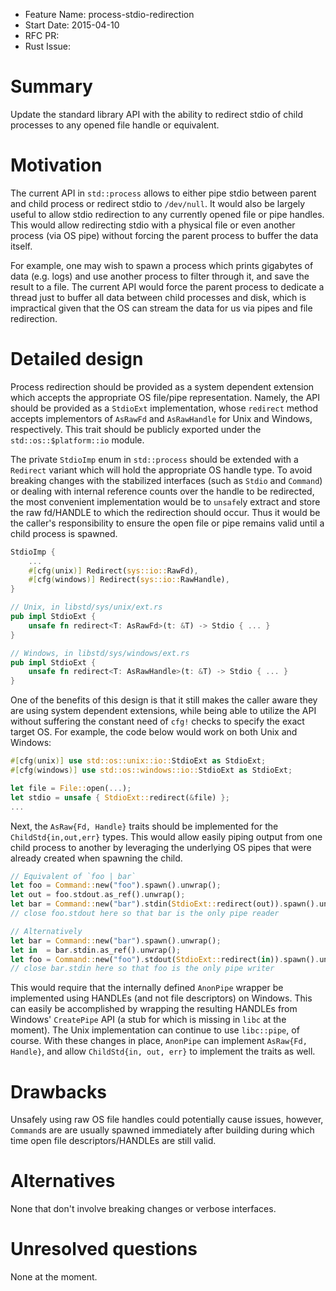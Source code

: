 - Feature Name: process-stdio-redirection
- Start Date: 2015-04-10
- RFC PR:
- Rust Issue:

# Summary

Update the standard library API with the ability to redirect stdio of child
processes to any opened file handle or equivalent.

# Motivation

The current API in `std::process` allows to either pipe stdio between parent and
child process or redirect stdio to `/dev/null`. It would also be largely useful
to allow stdio redirection to any currently opened file or pipe handles. This
would allow redirecting stdio with a physical file or even another process (via
OS pipe) without forcing the parent process to buffer the data itself.

For example, one may wish to spawn a process which prints gigabytes
of data (e.g. logs) and use another process to filter through it, and save the
result to a file. The current API would force the parent process to dedicate a
thread just to buffer all data between child processes and disk, which is
impractical given that the OS can stream the data for us via pipes and file
redirection.

# Detailed design

Process redirection should be provided as a system dependent extension which
accepts the appropriate OS file/pipe representation. Namely, the API should be
provided as a `StdioExt` implementation, whose `redirect` method accepts
implementors of `AsRawFd` and `AsRawHandle` for Unix and Windows, respectively.
 This trait should be publicly exported under the `std::os::$platform::io`
module.

The private `StdioImp` enum in `std::process` should be extended with a
`Redirect` variant which will hold the appropriate OS handle type. To avoid
breaking changes with the stabilized interfaces (such as `Stdio` and `Command`)
or dealing with internal reference counts over the handle to be redirected, the
most convenient implementation would be to `unsafe`ly extract and store the raw
fd/HANDLE to which the redirection should occur. Thus it would be the caller's
responsibility to ensure the open file or pipe remains valid until a child
process is spawned.

```rust
StdioImp {
    ...
    #[cfg(unix)] Redirect(sys::io::RawFd),
    #[cfg(windows)] Redirect(sys::io::RawHandle),
}

// Unix, in libstd/sys/unix/ext.rs
pub impl StdioExt {
	unsafe fn redirect<T: AsRawFd>(t: &T) -> Stdio { ... }
}

// Windows, in libstd/sys/windows/ext.rs
pub impl StdioExt {
	unsafe fn redirect<T: AsRawHandle>(t: &T) -> Stdio { ... }
}
```

One of the benefits of this design is that it still makes the caller aware they
are using system dependent extensions, while being able to utilize the API
without suffering the constant need of `cfg!` checks to specify the exact target
OS. For example, the code below would work on both Unix and Windows:

```rust
#[cfg(unix)] use std::os::unix::io::StdioExt as StdioExt;
#[cfg(windows)] use std::os::windows::io::StdioExt as StdioExt;

let file = File::open(...);
let stdio = unsafe { StdioExt::redirect(&file) };
...
```

Next, the `AsRaw{Fd, Handle}` traits should be implemented for the
`ChildStd{in,out,err}` types. This would allow easily piping output from one
child process to another by leveraging the underlying OS pipes that were already
created when spawning the child.

```rust
// Equivalent of `foo | bar`
let foo = Command::new("foo").spawn().unwrap();
let out = foo.stdout.as_ref().unwrap();
let bar = Command::new("bar").stdin(StdioExt::redirect(out)).spawn().unwrap();
// close foo.stdout here so that bar is the only pipe reader

// Alternatively
let bar = Command::new("bar").spawn().unwrap();
let in  = bar.stdin.as_ref().unwrap();
let foo = Command::new("foo").stdout(StdioExt::redirect(in)).spawn().unwrap();
// close bar.stdin here so that foo is the only pipe writer
```

This would require that the internally defined `AnonPipe` wrapper be implemented
using HANDLEs (and not file descriptors) on Windows. This can easily be
accomplished by wrapping the resulting HANDLEs from Windows' `CreatePipe` API
(a stub for which is missing in `libc` at the moment). The Unix implementation
can continue to use `libc::pipe`, of course. With these changes in place,
`AnonPipe` can implement `AsRaw{Fd, Handle}`, and allow `ChildStd{in, out, err}`
to implement the traits as well.

# Drawbacks

Unsafely using raw OS file handles could potentially cause issues, however,
`Command`s are are usually spawned immediately after building during which time
open file descriptors/HANDLEs are still valid.

# Alternatives

None that don't involve breaking changes or verbose interfaces.

# Unresolved questions

None at the moment.

